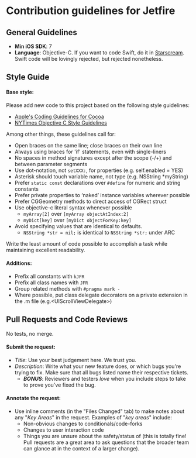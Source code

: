 # Contribution guidelines for Jetfire

## General Guidelines

- **Min iOS SDK**: 7
- **Language**: Objective-C. If you want to code Swift, do it in [Starscream](https://github.com/daltoniam/starscream). Swift code will be lovingly rejected, but rejected nonetheless.

## Style Guide

#### Base style:

Please add new code to this project based on the following style guidelines:

- [Apple's Coding Guidelines for Cocoa](https://developer.apple.com/library/mac/documentation/Cocoa/Conceptual/CodingGuidelines/CodingGuidelines.html)
- [NYTimes Objective C Style Guidelines](https://github.com/NYTimes/objective-c-style-guide)

Among other things, these guidelines call for:

- Open braces on the same line; close braces on their own line
- Always using braces for 'if' statements, even with single-liners
- No spaces in method signatures except after the scope (-/+) and between parameter segments
- Use dot-notation, not `setXXX:`, for properties (e.g. self.enabled = YES)
- Asterisk should touch variable name, not type (e.g. NSString *myString)
- Prefer `static const` declarations over `#define` for numeric and string constants
- Prefer private properties to ‘naked’ instance variables wherever possible
- Prefer CGGeometry methods to direct access of CGRect struct
- Use objective-c literal syntax whenever possible
    - `myArray[2]` over `[myArray objectAtIndex:2]`
    - `myDict[key]` over `[myDict objectForKey:key]`
- Avoid specifying values that are identical to defaults.
    - `NSString *str = nil;` is identical to `NSString *str;` under ARC

Write the least amount of code possible to accomplish a task while maintaining excellent readability.

#### Additions:

- Prefix all constants with `kJFR`
- Prefix all class names with `JFR`
- Group related methods with `#pragma mark -`
- Where possible, put class delegate decorators on a private extension in the .m file (e.g.\<UIScrollViewDelegate\>)

## Pull Requests and Code Reviews

No tests, no merge.

#### Submit the request:

- *Title*: Use your best judgement here. We trust you.
- *Description*: Write what your new feature does, or which bugs you're trying to fix. Make sure that all bugs listed name their respective tickets.
    - ***BONUS***: Reviewers and testers *love* when you include steps to take to prove you've fixed the bug.
 
#### Annotate the request:

- Use inline comments (in the "Files Changed" tab) to make notes about any "*Key Areas*" in the request. Examples of "*key areas*" include:
    - Non-obvious changes to conditionals/code-forks
    - Changes to user interaction code
    - Things you are unsure about the safety/status of (this is totally fine! Pull requests are a great area to ask questions that the broader team can glance at in the context of a larger change).

